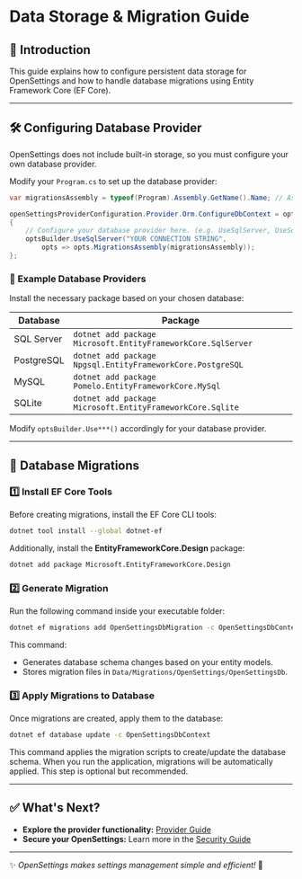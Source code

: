# Data Storage & Migration Guide

## 📌 Introduction
This guide explains how to configure persistent data storage for OpenSettings and how to handle database migrations using Entity Framework Core (EF Core).

---

## 🛠 Configuring Database Provider
OpenSettings does not include built-in storage, so you must configure your own database provider.

Modify your `Program.cs` to set up the database provider:

```csharp
var migrationsAssembly = typeof(Program).Assembly.GetName().Name; // Assembly where the migrations are in

openSettingsProviderConfiguration.Provider.Orm.ConfigureDbContext = optsBuilder =>
{
    // Configure your database provider here. (e.g. UseSqlServer, UseSqlite, UseNpgsql, UseMySql, etc.)
    optsBuilder.UseSqlServer("YOUR CONNECTION STRING",
        opts => opts.MigrationsAssembly(migrationsAssembly));
};
```

### 🔹 Example Database Providers
Install the necessary package based on your chosen database:

| Database   | Package |
|------------|------------------------------------------------|
| SQL Server | `dotnet add package Microsoft.EntityFrameworkCore.SqlServer` |
| PostgreSQL | `dotnet add package Npgsql.EntityFrameworkCore.PostgreSQL` |
| MySQL      | `dotnet add package Pomelo.EntityFrameworkCore.MySql` |
| SQLite     | `dotnet add package Microsoft.EntityFrameworkCore.Sqlite` |

Modify `optsBuilder.Use***()` accordingly for your database provider.

---

## 🔧 Database Migrations
### 1️⃣ **Install EF Core Tools**
Before creating migrations, install the EF Core CLI tools:

```sh
dotnet tool install --global dotnet-ef
```

Additionally, install the **EntityFrameworkCore.Design** package:

```sh
dotnet add package Microsoft.EntityFrameworkCore.Design
```

### 2️⃣ **Generate Migration**
Run the following command inside your executable folder:

```sh
dotnet ef migrations add OpenSettingsDbMigration -c OpenSettingsDbContext -o Data/Migrations/OpenSettings/OpenSettingsDb
```

This command:
- Generates database schema changes based on your entity models.
- Stores migration files in `Data/Migrations/OpenSettings/OpenSettingsDb`.

### 3️⃣ **Apply Migrations to Database**
Once migrations are created, apply them to the database:

```sh
dotnet ef database update -c OpenSettingsDbContext
```

This command applies the migration scripts to create/update the database schema. When you run the application, migrations will be automatically applied. This step is optional but recommended.

---

## ✅ **What's Next?**

- **Explore the provider functionality:** [Provider Guide](provider-guide.md)
- **Secure your OpenSettings:** Learn more in the [Security Guide](security-guide.md)

---

✨ *OpenSettings makes settings management simple and efficient!* 🚀